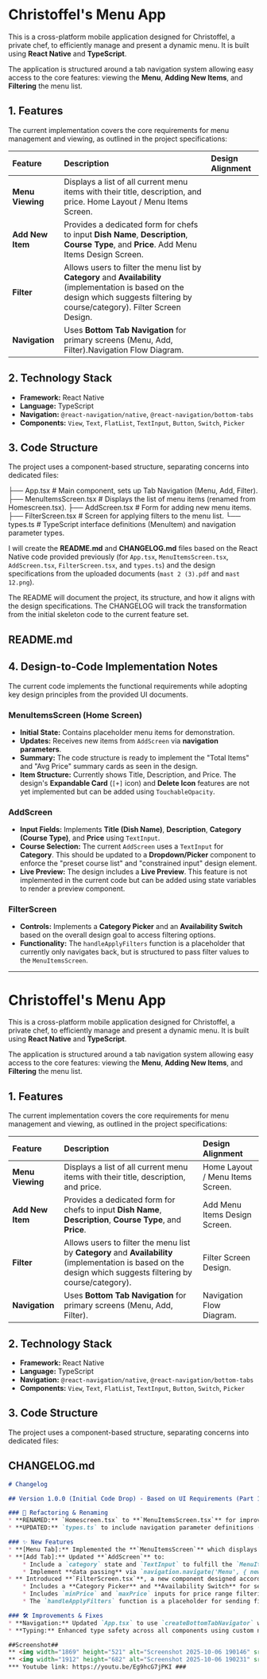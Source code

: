 # Christoffel's Menu App

This is a cross-platform mobile application designed for Christoffel, a private chef, to efficiently manage and present a dynamic menu. It is built using **React Native** and **TypeScript**.

The application is structured around a tab navigation system allowing easy access to the core features: viewing the **Menu**, **Adding New Items**, and **Filtering** the menu list.

## 1. Features

The current implementation covers the core requirements for menu management and viewing, as outlined in the project specifications:

| Feature | Description | Design Alignment |
| :--- | :--- | :--- |
| **Menu Viewing** | Displays a list of all current menu items with their title, description, and price. Home Layout / Menu Items Screen. 
| **Add New Item** | Provides a dedicated form for chefs to input **Dish Name**, **Description**, **Course Type**, and **Price**. Add Menu Items Design Screen. 
| **Filter** | Allows users to filter the menu list by **Category** and **Availability** (implementation is based on the design which suggests filtering by course/category). Filter Screen Design. 
| **Navigation** | Uses **Bottom Tab Navigation** for primary screens (Menu, Add, Filter).Navigation Flow Diagram. 

## 2. Technology Stack

* **Framework:** React Native
* **Language:** TypeScript
* **Navigation:** `@react-navigation/native`, `@react-navigation/bottom-tabs`
* **Components:** `View`, `Text`, `FlatList`, `TextInput`, `Button`, `Switch`, `Picker`

## 3. Code Structure

The project uses a component-based structure, separating concerns into dedicated files:

├── App.tsx             # Main component, sets up Tab Navigation (Menu, Add, Filter).
├── MenuItemsScreen.tsx # Displays the list of menu items (renamed from Homescreen.tsx).
├── AddScreen.tsx       # Form for adding new menu items.
├── FilterScreen.tsx    # Screen for applying filters to the menu list.
└── types.ts            # TypeScript interface definitions (MenuItem) and navigation parameter types.

I will create the **README.md** and **CHANGELOG.md** files based on the React Native code provided previously (for `App.tsx`, `MenuItemsScreen.tsx`, `AddScreen.tsx`, `FilterScreen.tsx`, and `types.ts`) and the design specifications from the uploaded documents (`mast 2 (3).pdf` and `mast 12.png`).

The README will document the project, its structure, and how it aligns with the design specifications. The CHANGELOG will track the transformation from the initial skeleton code to the current feature set.

## README.md

## 4. Design-to-Code Implementation Notes

The current code implements the functional requirements while adopting key design principles from the provided UI documents.

### MenuItemsScreen (Home Screen)
* **Initial State:** Contains placeholder menu items for demonstration.
* **Updates:** Receives new items from `AddScreen` via **navigation parameters**.
* **Summary:** The code structure is ready to implement the "Total Items" and "Avg Price" summary cards as seen in the design.
* **Item Structure:** Currently shows Title, Description, and Price. The design's **Expandable Card** (`[+]` icon) and **Delete Icon** features are not yet implemented but can be added using `TouchableOpacity`.

### AddScreen
* **Input Fields:** Implements **Title (Dish Name)**, **Description**, **Category (Course Type)**, and **Price** using `TextInput`.
* **Course Selection:** The current `AddScreen` uses a `TextInput` for **Category**. This should be updated to a **Dropdown/Picker** component to enforce the "preset course list" and "constrained input" design element.
* **Live Preview:** The design includes a **Live Preview**. This feature is not implemented in the current code but can be added using state variables to render a preview component.

### FilterScreen
* **Controls:** Implements a **Category Picker** and an **Availability Switch** based on the overall design goal to access filtering options.
* **Functionality:** The `handleApplyFilters` function is a placeholder that currently only navigates back, but is structured to pass filter values to the `MenuItemsScreen`.

---

# Christoffel's Menu App

This is a cross-platform mobile application designed for Christoffel, a private chef, to efficiently manage and present a dynamic menu. It is built using **React Native** and **TypeScript**.

The application is structured around a tab navigation system allowing easy access to the core features: viewing the **Menu**, **Adding New Items**, and **Filtering** the menu list.

## 1. Features

The current implementation covers the core requirements for menu management and viewing, as outlined in the project specifications:

| Feature | Description | Design Alignment |
| :--- | :--- | :--- |
| **Menu Viewing** | Displays a list of all current menu items with their title, description, and price. | Home Layout / Menu Items Screen. |
| **Add New Item** | Provides a dedicated form for chefs to input **Dish Name**, **Description**, **Course Type**, and **Price**. | Add Menu Items Design Screen. |
| **Filter** | Allows users to filter the menu list by **Category** and **Availability** (implementation is based on the design which suggests filtering by course/category). | Filter Screen Design. |
| **Navigation** | Uses **Bottom Tab Navigation** for primary screens (Menu, Add, Filter). | Navigation Flow Diagram. |

## 2. Technology Stack

* **Framework:** React Native
* **Language:** TypeScript
* **Navigation:** `@react-navigation/native`, `@react-navigation/bottom-tabs`
* **Components:** `View`, `Text`, `FlatList`, `TextInput`, `Button`, `Switch`, `Picker`

## 3. Code Structure

The project uses a component-based structure, separating concerns into dedicated files:

## CHANGELOG.md

```markdown
# Changelog

## Version 1.0.0 (Initial Code Drop) - Based on UI Requirements (Part 1) and Initial Code Structure

### 🔄 Refactoring & Renaming
* **RENAMED:** `Homescreen.tsx` to **`MenuItemsScreen.tsx`** for improved clarity regarding the screen's purpose.
* **UPDATED:** `types.ts` to include navigation parameter definitions (`RootTabParamList`) to support passing data between screens.

### ✨ New Features
* **[Menu Tab]:** Implemented the **`MenuItemsScreen`** which displays a static list of initial menu items. It also includes `useEffect` logic to dynamically add new items received via navigation parameters.
* **[Add Tab]:** Updated **`AddScreen`** to:
    * Include a `category` state and `TextInput` to fulfill the `MenuItem` interface requirements.
    * Implement **data passing** via `navigation.navigate('Menu', { newItem })` to ensure the newly added item is displayed immediately on the Menu screen.
* ** Introduced **`FilterScreen.tsx`**, a new component designed according to the UI specification.
    * Includes a **Category Picker** and **Availability Switch** for selection.
    * Includes `minPrice` and `maxPrice` inputs for price range filtering.
    * The `handleApplyFilters` function is a placeholder for sending filter logic to the `MenuItemsScreen`.

### 🛠️ Improvements & Fixes
* **Navigation:** Updated `App.tsx` to use `createBottomTabNavigator` with three screens: `Menu`, `Add`, and `Filter`.
* **Typing:** Enhanced type safety across all components using custom navigation props defined in `types.ts`.

##Screenshot##
** <img width="1869" height="521" alt="Screenshot 2025-10-06 190146" src="https://github.com/user-attachments/assets/e8457d39-ccb7-4f00-be38-e9eb659362d6" /> **
** <img width="1912" height="682" alt="Screenshot 2025-10-06 190231" src="https://github.com/user-attachments/assets/0c609e45-d3a6-4276-b757-66e3d0e82c29" /> **
*** Youtube link: https://youtu.be/Eg9hcG7jPKI ###












